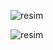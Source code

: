 ![resim](https://user-images.githubusercontent.com/63648396/147870767-c36498f8-bdf3-44e1-8023-32a3a9dba788.png)

![resim](https://user-images.githubusercontent.com/63648396/147870656-85fdb7be-39c1-4331-bc37-ffff7d58093a.png)
